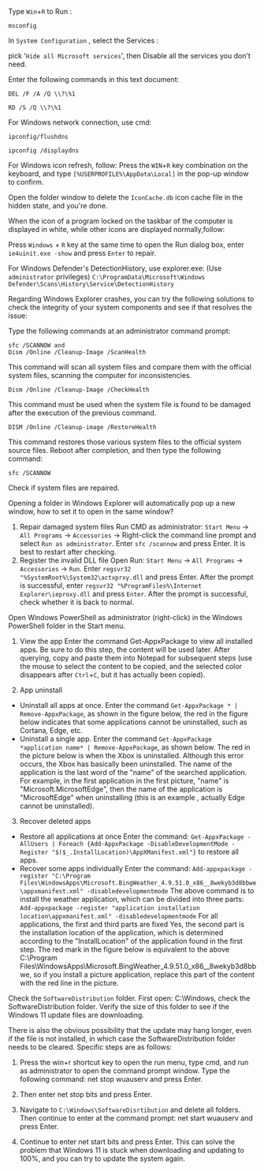 

Type `Win`+`R` to Run :
```
msconfig
```
In `System Configuration` , select the Services :

pick '`Hide all Microsoft services`', then Disable all the services you don't need.

Enter the following commands in this text document:
```
DEL /F /A /Q \\?\%1

RD /S /Q \\?\%1
```
For Windows network connection, use cmd:
```
ipconfig/flushdns

ipconfig /displaydns
```
For Windows icon refresh, follow:
Press the `WIN`+`R` key combination on the keyboard, and type `[%USERPROFILE%\AppData\Local]` in the pop-up window to confirm.

Open the folder window to delete the `IconCache.db` icon cache file in the hidden state, and you're done.

When the icon of a program locked on the taskbar of the computer is displayed in white, while other icons are displayed normally,follow:

Press `Windows` + `R` key at the same time to open the Run dialog box,
enter `ie4uinit.exe -show` and press `Enter` to repair.

For Windows Defender's DetectionHistory, use explorer.exe:
(Use `administrator` privileges)
`C:\ProgramData\Microsoft\Windows Defender\Scans\History\Service\DetectionHistory`

Regarding Windows Explorer crashes, you can try the following solutions to check the integrity of your system components and see if that resolves the issue:

Type the following commands at an administrator command prompt:
```
sfc /SCANNOW and
Dism /Online /Cleanup-Image /ScanHealth
```
This command will scan all system files and compare them with the official system files, scanning the computer for inconsistencies.
```
Dism /Online /Cleanup-Image /CheckHealth
```
This command must be used when the system file is found to be damaged after the execution of the previous command.
```
DISM /Online /Cleanup-image /RestoreHealth
```
This command restores those various system files to the official system source files.
Reboot after completion, and then type the following command:
```
sfc /SCANNOW
```
Check if system files are repaired.

Opening a folder in Windows Explorer will automatically pop up a new window, how to set it to open in the same window?
1. Repair damaged system files
Run CMD as administrator: `Start Menu` -> `All Programs` -> `Accessories` -> Right-click the command line prompt and select `Run as administrator`. Enter `sfc /scannow` and press Enter. It is best to restart after checking.
2. Register the invalid DLL file
Open Run: `Start Menu` -> `All Programs` -> `Accessories` -> `Run`. Enter `regsvr32 "%SystemRoot%\System32\actxprxy.dll` and press Enter. After the prompt is successful, enter `regsvr32 "%ProgramFiles%\Internet Explorer\ieproxy.dll` and press `Enter`. After the prompt is successful, check whether it is back to normal.

Open Windows PowerShell as administrator (right-click) in the Windows PowerShell folder in the Start menu.

1. View the app
Enter the command Get-AppxPackage to view all installed apps. Be sure to do this step, the content will be used later. After querying, copy and paste them into Notepad for subsequent steps (use the mouse to select the content to be copied, and the selected color disappears after `Ctrl`+`C`, but it has actually been copied).

2. App uninstall
- Uninstall all apps at once. Enter the command `Get-AppxPackage * | Remove-AppxPackage`, as shown in the figure below, the red in the figure below indicates that some applications cannot be uninstalled, such as Cortana, Edge, etc.
- Uninstall a single app. Enter the command `Get-AppxPackage *application name* | Remove-AppxPackage`, as shown below. The red in the picture below is when the Xbox is uninstalled. Although this error occurs, the Xbox has basically been uninstalled. The name of the application is the last word of the "name" of the searched application. For example, in the first application in the first picture, "name" is "Microsoft.MicrosoftEdge", then the name of the application is "MicrosoftEdge" when uninstalling (this is an example , actually Edge cannot be uninstalled).

3. Recover deleted apps
- Restore all applications at once
Enter the command:
`Get-AppxPackage -AllUsers | Foreach {Add-AppxPackage -DisableDevelopmentMode -Register "$($_.InstallLocation)\AppXManifest.xml"}` to restore all apps.
- Recover some apps individually
Enter the command:
`Add-appxpackage -register "C:\Program Files\WindowsApps\Microsoft.BingWeather_4.9.51.0_x86__8wekyb3d8bbwe\appxmanifest.xml" -disabledevelopmentmode` The above command is to install the weather application, which can be divided into three parts:
`Add-appxpackage -register "application installation location\appxmanifest.xml" -disabledevelopmentmode` For all applications, the first and third parts are fixed Yes, the second part is the installation location of the application, which is determined according to the "InstallLocation" of the application found in the first step. The red mark in the figure below is equivalent to the above C:\Program Files\WindowsApps\Microsoft.BingWeather_4.9.51.0_x86__8wekyb3d8bbwe, so if you install a picture application, replace this part of the content with the red line in the picture.

Check the `SoftwareDistribution` folder. First open: C:\Windows, check the SoftwareDistribution folder. Verify the size of this folder to see if the Windows 11 update files are downloading.

There is also the obvious possibility that the update may hang longer, even if the file is not installed, in which case the SoftwareDistribution folder needs to be cleared. Specific steps are as follows:

1. Press the win+r shortcut key to open the run menu, type cmd, and run as administrator to open the command prompt window. Type the following command: net stop wuauserv and press Enter.

2. Then enter net stop bits and press Enter.

3. Navigate to `C:\Windows\SoftwareDisrtibution` and delete all folders.
Then continue to enter at the command prompt: net start wuauserv and press Enter.

4. Continue to enter net start bits and press Enter.
This can solve the problem that Windows 11 is stuck when downloading and updating to 100%, and you can try to update the system again.